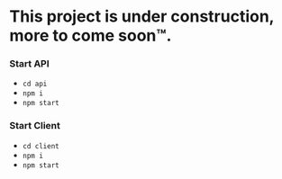 # This project is under construction, more to come soon™.

### Start API
- `cd api`
- `npm i`
- `npm start`

### Start Client
- `cd client`
- `npm i`
- `npm start`